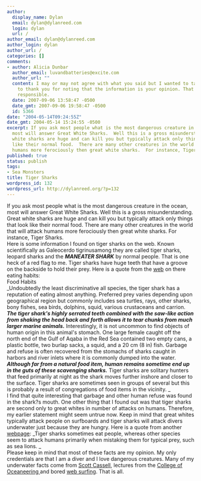 ```yaml
---
author:
  display_name: Dylan
  email: dylan@dylanreed.com
  login: dylan
  url: /
author_email: dylan@dylanreed.com
author_login: dylan
author_url: /
categories: []
comments:
- author: Alicia Dunbar
  author_email: luvandbatteries@excite.com
  author_url: ""
  content: I may or may not agree with what you said but I wanted to take the time
    to thank you for noting that the information is your opinion. That was very journalistically
    responsible.
  date: 2007-09-06 13:58:47 -0500
  date_gmt: 2007-09-06 19:58:47 -0500
  id: 5366
date: "2004-05-14T09:24:55Z"
date_gmt: 2004-05-14 15:24:55 -0500
excerpt: If you ask most people what is the most dangerous creature in the ocean,
  most will answer Great White Sharks.  Well this is a gross misunderstanding.  Great
  white sharks are huge and can kill you but typically attack only things that look
  like their normal food.  There are many other creatures in the world that will attack
  humans more ferociously then great white sharks.  For instance, Tiger Sharks.
published: true
status: publish
tags:
- Sea Monsters
title: Tiger Sharks
wordpress_id: 132
wordpress_url: http://dylanreed.org/?p=132
---
```


If you ask most people what is the most dangerous creature in the ocean, most will answer Great White Sharks. Well this is a gross misunderstanding. Great white sharks are huge and can kill you but typically attack only things that look like their normal food. There are many other creatures in the world that will attack humans more ferociously then great white sharks. For instance, Tiger Sharks.  
Here is some information I found on tiger sharks on the web. Known scientifically as Galeocerdo tigrinusamong they are called tiger sharks, leopard sharks and the _**MANEATER SHARK**_ by normal people. That is one heck of a red flag to me. Tiger sharks have huge teeth that have a groove on the backside to hold their prey. Here is a quote from the [web][1] on there eating habits:  
Food Habits  
_Undoubtedly the least discriminative all species, the tiger shark has a reputation of eating almost anything. Preferred prey varies depending upon geographical region but commonly includes sea turtles, rays, other sharks, bony fishes, sea birds, dolphins, squid, various crustaceans and carrion. _**The tiger shark's highly serrated teeth combined with the saw-like action from shaking the head back and forth allows it to tear chunks from much larger marine animals.**_ Interestingly, it is not uncommon to find objects of human origin in this animal's stomach. One large female caught off the north end of the Gulf of Aqaba in the Red Sea contained two empty cans, a plastic bottle, two burlap sacks, a squid, and a 20 cm (8 in) fish. Garbage and refuse is often recovered from the stomachs of sharks caught in harbors and river inlets where it is commonly dumped into the water. **_Although far from a natural food item, human remains sometime end up in the guts of these scavenging sharks._** Tiger sharks are solitary hunters that feed primarily at night as the shark moves further inshore and closer to the surface. Tiger sharks are sometimes seen in groups of several but this is probably a result of congregations of food items in the vicinity. _  
I find that quite interesting that garbage and other human refuse was found in the shark?s mouth. One other thing that I found out was that tiger sharks are second only to great whites in number of attacks on humans. Therefore, my earlier statement might seem untrue now. Keep in mind that great whites typically attack people on surfboards and tiger sharks will attack divers underwater just because they are hungry. Here is a quote from another [webpage][2]: _Tiger sharks sometimes eat people, whereas other species seem to attack humans primarily when mistaking them for typical prey, such as sea lions. _  
Please keep in mind that most of these facts are my opinion. My only credentials are that I am a diver and I love dangerous creatures. Many of my underwater facts come from [Scott Cassell][3], lectures from the [College of Oceaneering ][4]and bored [web surfing][5]. That is all.

   [1]: http://www.flmnh.ufl.edu/fish/Gallery/Descript/Tigershark/tigershark.htm
   [2]: http://www.npca.org/marine_and_coastal/marine_wildlife/avoid_attack.asp
   [3]: http://www.kronusfilms.com
   [4]: http://www.coo.edu
   [5]: http://www.google.com/search?sourceid=navclient&ie=UTF-8&oe=UTF-8&q=tiger+shark+attacks

